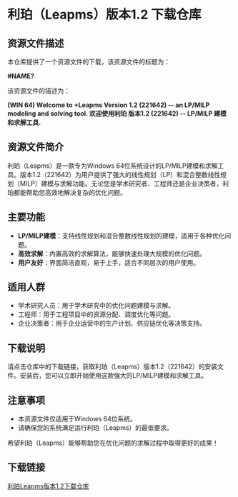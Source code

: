 # 利珀（Leapms）版本1.2 下载仓库

## 资源文件描述

本仓库提供了一个资源文件的下载，该资源文件的标题为：

**#NAME?**

该资源文件的描述为：

**(WIN 64) Welcome to +Leapms Version 1.2 (221642) -- an LP/MILP modeling and solving tool. 欢迎使用利珀 版本1.2 (221642) -- LP/MILP 建模和求解工具.**

## 资源文件简介

利珀（Leapms）是一款专为Windows 64位系统设计的LP/MILP建模和求解工具。版本1.2（221642）为用户提供了强大的线性规划（LP）和混合整数线性规划（MILP）建模与求解功能。无论您是学术研究者、工程师还是企业决策者，利珀都能帮助您高效地解决复杂的优化问题。

## 主要功能

- **LP/MILP建模**：支持线性规划和混合整数线性规划的建模，适用于各种优化问题。
- **高效求解**：内置高效的求解算法，能够快速处理大规模的优化问题。
- **用户友好**：界面简洁直观，易于上手，适合不同层次的用户使用。

## 适用人群

- 学术研究人员：用于学术研究中的优化问题建模与求解。
- 工程师：用于工程项目中的资源分配、调度优化等问题。
- 企业决策者：用于企业运营中的生产计划、供应链优化等决策支持。

## 下载说明

请点击仓库中的下载链接，获取利珀（Leapms）版本1.2（221642）的安装文件。安装后，您可以立即开始使用这款强大的LP/MILP建模和求解工具。

## 注意事项

- 本资源文件仅适用于Windows 64位系统。
- 请确保您的系统满足运行利珀（Leapms）的最低要求。

希望利珀（Leapms）能够帮助您在优化问题的求解过程中取得更好的成果！

## 下载链接

[利珀Leapms版本1.2下载仓库](https://pan.quark.cn/s/c08b68627ebb)